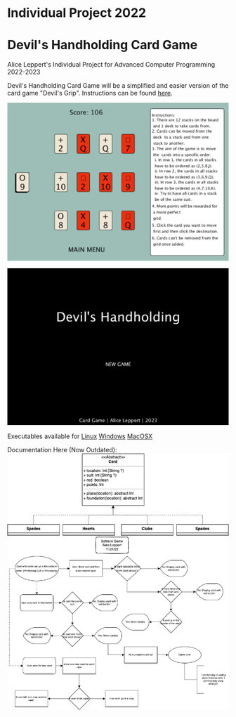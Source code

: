 # Individual Project 2022
# Devil's Handholding Card Game

Alice Leppert's Individual Project for Advanced Computer Programming
2022-2023  

Devil's Handholding Card Game will be a simplified and easier version of the card game "Devil's Grip". Instructions can be found [here](https://bicyclecards.com/how-to-play/devils-grip/).

![Gameplay](https://github.com/Aeleppert/IndividualProject/blob/main/images/Screen%20Shot%202023-03-19%20at%2010.17.22%20PM.png)

![Start Screen](https://github.com/Aeleppert/IndividualProject/blob/main/images/Screen%20Shot%202023-03-19%20at%2010.17.31%20PM.png)

Executables available for 
[Linux](https://github.com/Aeleppert/IndividualProject/blob/main/exe/application.linux64.zip)
[Windows](https://github.com/Aeleppert/IndividualProject/blob/main/exe/application.windows32.zip)
[MacOSX](https://github.com/Aeleppert/IndividualProject/blob/main/exe/application.macosx.zip)

  
Documentation Here (Now Outdated):  
![Placeholder Image](https://github.com/Aeleppert/IndividualProject/blob/main/images/Solitaire%20Class%20diagram%20(1).jpg)
![Placeholder Image](https://github.com/Aeleppert/IndividualProject/blob/main/images/SolitareFlow1.drawio.png)
